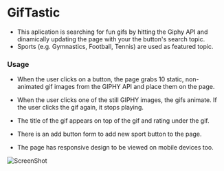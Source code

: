 # GifTastic

* This aplication is searching for fun gifs by hitting the Giphy API and dinamically updating the page with your the button's search topic.
* Sports (e.g. Gymnastics, Football, Tennis) are used as featured topic.

### Usage

* When the user clicks on a button, the page grabs 10 static, non-animated gif images from the GIPHY API and place them on the page.

* When the user clicks one of the still GIPHY images, the gifs animate. If the user clicks the gif again, it stops playing.

* The title of the gif appears on top of the gif and rating under the gif.

* There is an add button form to add new sport button to the page.

* The page has responsive design to be viewed on mobile devices too.

![ScreenShot](https://raw.github.com/danalittleskier/GiphyApp/master/assets/images/GifTasticScreenShot.png)